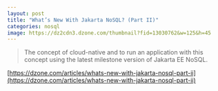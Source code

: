 ```yaml
---
layout: post
title: "What’s New With Jakarta NoSQL? (Part II)"
categories: nosql
image: https://dz2cdn3.dzone.com/thumbnail?fid=13030762&w=125&h=45
---
```


> The concept of cloud-native and to run an application with this concept using the latest milestone version of Jakarta EE NoSQL.

[https://dzone.com/articles/whats-new-with-jakarta-nosql-part-ii](https://dzone.com/articles/whats-new-with-jakarta-nosql-part-ii)